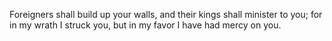 Foreigners shall build up your walls, and their kings shall minister to you; for in my wrath I struck you, but in my favor I have had mercy on you.

